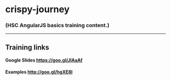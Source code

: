 # crispy-journey 
### (HSC AngularJS basics training content.)
-----------------------------------------------------------
## Training links
#### Google Slides https://goo.gl/JlAaAf 
#### Examples http://goo.gl/hgXE8I 
